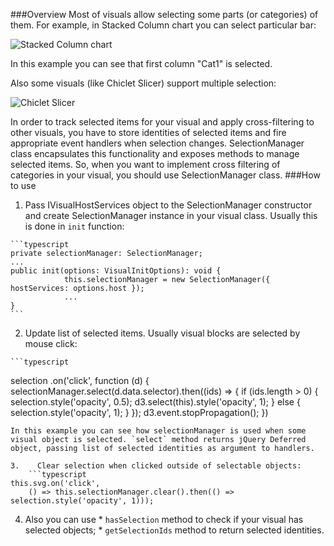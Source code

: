 ###Overview
Most of visuals allow selecting some parts (or categories) of them. For example, in Stacked Column chart you can select particular bar:

![Stacked Column chart](https://raw.githubusercontent.com/Microsoft/PowerBI-visuals/resources/selectionManager/stackedColumnSelected.png) 

In this example you can see that first column "Cat1" is selected. 

Also some visuals (like Chiclet Slicer) support multiple selection:

![Chiclet Slicer](https://raw.githubusercontent.com/Microsoft/PowerBI-visuals/resources/selectionManager/chicletSlicerSelected.png)

In order to track selected items for your visual and apply cross-filtering to other visuals, you have to store identities of selected items and fire appropriate event handlers when selection changes. SelectionManager class encapsulates this functionality and exposes methods to manage selected items. So, when you want to implement cross filtering of categories in your visual, you should use SelectionManager class.
###How to use
1.    Pass IVisualHostServices object to the SelectionManager constructor and create SelectionManager instance in your visual class. Usually this is done in `init` function:

    ```typescript
    private selectionManager: SelectionManager;
    ...
    public init(options: VisualInitOptions): void {
                this.selectionManager = new SelectionManager({ hostServices: options.host });
                ...
    }
    ```

2.    Update list of selected items. Usually visual blocks are selected by mouse click:

    ```typescript
selection
    .on('click', function (d) {
        selectionManager.select(d.data.selector).then((ids) => {
            if (ids.length > 0) {
                selection.style('opacity', 0.5);
                d3.select(this).style('opacity', 1);
            } else {
                selection.style('opacity', 1);
            }
        });
        d3.event.stopPropagation();
    })
```
In this example you can see how selectionManager is used when some visual object is selected. `select` method returns jQuery Deferred object, passing list of selected identities as argument to handlers.

3.    Clear selection when clicked outside of selectable objects:
    ```typescript
this.svg.on('click', 
    () => this.selectionManager.clear().then(() => selection.style('opacity', 1)));
```

4.    Also you can use
    *    `hasSelection` method to check if your visual has selected objects;
    *    `getSelectionIds` method to return selected identities.